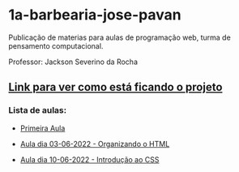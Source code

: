 # 1a-barbearia-jose-pavan

Publicação de materias para aulas de programação web, turma de pensamento computacional.

Professor: Jackson Severino da Rocha

## [Link para ver como está ficando o projeto](https://jacksonsr451.github.io/1b-barbearia-jose-pavam/)

### Lista de aulas:

* [Primeira Aula](AULA_1.md)

* [Aula dia 03-06-2022 - Organizando o HTML](AULA_03_06_22.md)

* [Aula dia 10-06-2022 - Introdução ao CSS](AULA_10_06_22.md)